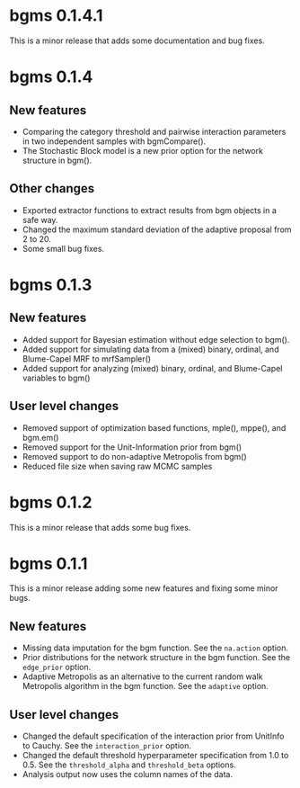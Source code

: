# bgms 0.1.4.1

This is a minor release that adds some documentation and bug fixes.

# bgms 0.1.4

## New features
* Comparing the category threshold and pairwise interaction parameters in two independent samples with bgmCompare().
* The Stochastic Block model is a new prior option for the network structure in bgm().

## Other changes
* Exported extractor functions to extract results from bgm objects in a safe way.
* Changed the maximum standard deviation of the adaptive proposal from 2 to 20.
* Some small bug fixes.

# bgms 0.1.3

## New features
* Added support for Bayesian estimation without edge selection to bgm().
* Added support for simulating data from a (mixed) binary, ordinal, and Blume-Capel MRF to mrfSampler()
* Added support for analyzing (mixed) binary, ordinal, and Blume-Capel variables to bgm()

## User level changes
* Removed support of optimization based functions, mple(), mppe(), and bgm.em()
* Removed support for the Unit-Information prior from bgm()
* Removed support to do non-adaptive Metropolis from bgm()
* Reduced file size when saving raw MCMC samples

# bgms 0.1.2

This is a minor release that adds some bug fixes.

# bgms 0.1.1

This is a minor release adding some new features and fixing some minor bugs.

## New features

* Missing data imputation for the bgm function. See the `na.action` option.
* Prior distributions for the network structure in the bgm function. See the `edge_prior` option.
* Adaptive Metropolis as an alternative to the current random walk Metropolis algorithm in the bgm function. See the `adaptive` option.

## User level changes

* Changed the default specification of the interaction prior from UnitInfo to Cauchy. See the `interaction_prior` option.
* Changed the default threshold hyperparameter specification from 1.0 to 0.5. See the `threshold_alpha` and `threshold_beta` options.
* Analysis output now uses the column names of the data.